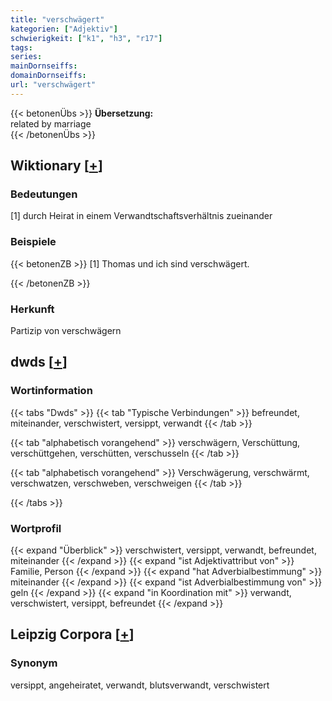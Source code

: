 ```yaml
---
title: "verschwägert"
kategorien: ["Adjektiv"]
schwierigkeit: ["k1", "h3", "r17"]
tags:
series:
mainDornseiffs:
domainDornseiffs:
url: "verschwägert"
---
```


{{< betonenÜbs >}}
**Übersetzung:**  
related  by marriage  
{{< /betonenÜbs >}}

## Wiktionary [[+](https://de.wiktionary.org/wiki/verschwägert)]

### Bedeutungen
[1] durch Heirat in einem Verwandtschaftsverhältnis zueinander  

### Beispiele
{{< betonenZB >}}
[1] Thomas und ich sind verschwägert.  

{{< /betonenZB >}}
### Herkunft
Partizip von verschwägern  



## dwds [[+](https://www.dwds.de/wb/verschwägert)]

### Wortinformation
{{< tabs "Dwds" >}}
{{< tab "Typische Verbindungen" >}}
befreundet, miteinander, verschwistert, versippt, verwandt
{{< /tab >}}

{{< tab "alphabetisch vorangehend" >}}
verschwägern, Verschüttung, verschüttgehen, verschütten, verschusseln
{{< /tab >}}

{{< tab "alphabetisch vorangehend" >}}
Verschwägerung, verschwärmt, verschwatzen, verschweben, verschweigen
{{< /tab >}}

{{< /tabs >}}

### Wortprofil
{{< expand "Überblick" >}} verschwistert, versippt, verwandt, befreundet, miteinander {{< /expand >}}
{{< expand "ist Adjektivattribut von" >}} Familie, Person {{< /expand >}}
{{< expand "hat Adverbialbestimmung" >}} miteinander {{< /expand >}}
{{< expand "ist Adverbialbestimmung von" >}} geln {{< /expand >}}
{{< expand "in Koordination mit" >}} verwandt, verschwistert, versippt, befreundet {{< /expand >}}

## Leipzig Corpora [[+](https://corpora.uni-leipzig.de/en/res?word=verschwägert&corpusId=deu_newscrawl-public_2018)]


### Synonym
versippt, angeheiratet, verwandt, blutsverwandt, verschwistert

